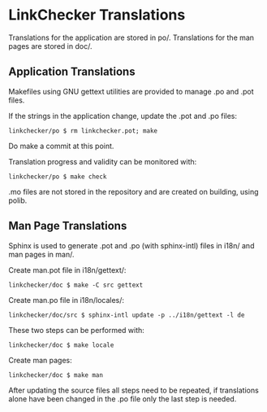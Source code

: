 # LinkChecker Translations

Translations for the application are stored in po/.
Translations for the man pages are stored in doc/.

## Application Translations

Makefiles using GNU gettext utilities are provided to manage .po and .pot files.

If the strings in the application change, update the .pot and .po files:

`linkchecker/po $ rm linkchecker.pot; make`

Do make a commit at this point.

Translation progress and validity can be monitored with:

`linkchecker/po $ make check`

.mo files are not stored in the repository and are created on building,
using polib.

## Man Page Translations

Sphinx is used to generate .pot and .po (with sphinx-intl) files in i18n/
and man pages in man/.

Create man.pot file in i18n/gettext/:

`linkchecker/doc $ make -C src gettext`

Create man.po file in i18n/locales/:

`linkchecker/doc/src $ sphinx-intl update -p ../i18n/gettext -l de`

These two steps can be performed with:

`linkchecker/doc $ make locale`

Create man pages:

`linkchecker/doc $ make man`

After updating the source files all steps need to be repeated, if translations
alone have been changed in the .po file only the last step is needed.
